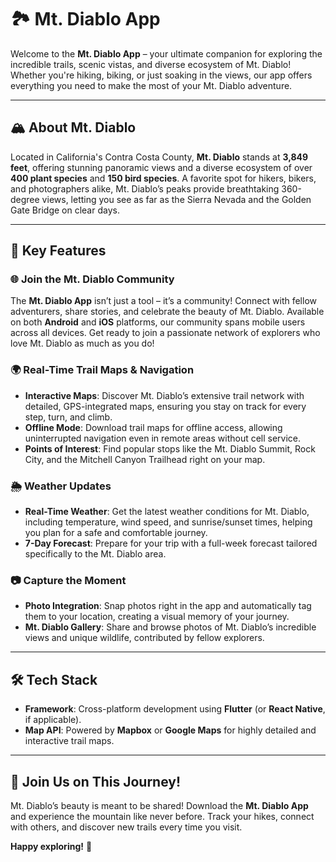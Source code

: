 # 🏞️ Mt. Diablo App

Welcome to the **Mt. Diablo App** – your ultimate companion for exploring the incredible trails, scenic vistas, and diverse ecosystem of Mt. Diablo! Whether you're hiking, biking, or just soaking in the views, our app offers everything you need to make the most of your Mt. Diablo adventure.

---

## 🏔 About Mt. Diablo

Located in California's Contra Costa County, **Mt. Diablo** stands at **3,849 feet**, offering stunning panoramic views and a diverse ecosystem of over **400 plant species** and **150 bird species**. A favorite spot for hikers, bikers, and photographers alike, Mt. Diablo’s peaks provide breathtaking 360-degree views, letting you see as far as the Sierra Nevada and the Golden Gate Bridge on clear days.

---

## 🚀 Key Features

### 🌐 Join the Mt. Diablo Community
The **Mt. Diablo App** isn’t just a tool – it’s a community! Connect with fellow adventurers, share stories, and celebrate the beauty of Mt. Diablo. Available on both **Android** and **iOS** platforms, our community spans mobile users across all devices. Get ready to join a passionate network of explorers who love Mt. Diablo as much as you do!

### 🌍 Real-Time Trail Maps & Navigation
- **Interactive Maps**: Discover Mt. Diablo’s extensive trail network with detailed, GPS-integrated maps, ensuring you stay on track for every step, turn, and climb.
- **Offline Mode**: Download trail maps for offline access, allowing uninterrupted navigation even in remote areas without cell service.
- **Points of Interest**: Find popular stops like the Mt. Diablo Summit, Rock City, and the Mitchell Canyon Trailhead right on your map.

### 🌦 Weather Updates
- **Real-Time Weather**: Get the latest weather conditions for Mt. Diablo, including temperature, wind speed, and sunrise/sunset times, helping you plan for a safe and comfortable journey.
- **7-Day Forecast**: Prepare for your trip with a full-week forecast tailored specifically to the Mt. Diablo area.

### 📷 Capture the Moment
- **Photo Integration**: Snap photos right in the app and automatically tag them to your location, creating a visual memory of your journey.
- **Mt. Diablo Gallery**: Share and browse photos of Mt. Diablo’s incredible views and unique wildlife, contributed by fellow explorers.

---

## 🛠 Tech Stack

- **Framework**: Cross-platform development using **Flutter** (or **React Native**, if applicable).
- **Map API**: Powered by **Mapbox** or **Google Maps** for highly detailed and interactive trail maps.

---

## 🚩 Join Us on This Journey!

Mt. Diablo’s beauty is meant to be shared! Download the **Mt. Diablo App** and experience the mountain like never before. Track your hikes, connect with others, and discover new trails every time you visit.

**Happy exploring!** 🥾
